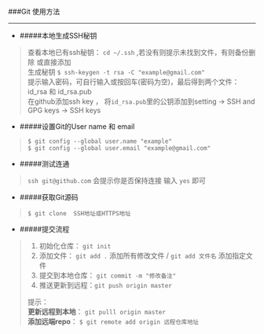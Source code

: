 ###Git 使用方法
***

* #####本地生成SSH秘钥
> 查看本地已有ssh秘钥： `cd ~/.ssh` ,若没有则提示未找到文件，有则备份删除 或直接添加<br>
> 生成秘钥 `$ ssh-keygen -t rsa -C "example@gmail.com"`<br>
> 提示输入密码，可自行输入或按回车(密码为空)，最后得到两个文件：id_rsa 和 id_rsa.pub<br>
> 在github添加ssh key ， 将`id_rsa.pub`里的公钥添加到setting -> SSH and GPG keys -> SSH keys


* #####设置Git的User name 和 email
> `$ git config --global user.name "example"`<br>
> `$ git config --global user.email "example@gmail.com"`

* #####测试连通
> `ssh git@github.com`  会提示你是否保持连接 输入 `yes` 即可

* #####获取Git源码
> `$ git clone  SSH地址或HTTPS地址`

* #####提交流程
> 1. 初始化仓库： `git init`<br>
> 2. 添加文件： `git add .` 添加所有修改文件 / `git add 文件名` 添加指定文件<br>
> 3. 提交到本地仓库： `git commit -m "修改备注"` <br>
> 4. 推送更新到远程：`git push origin master` 
> 
> 提示：<br>
> **更新远程到本地**： `git pulll origin master`<br>
> **添加远端repo**： `$ git remote add origin 远程仓库地址`